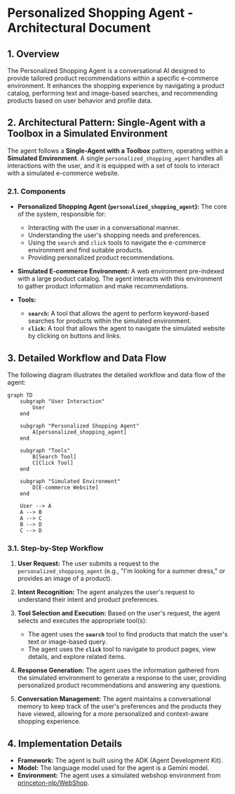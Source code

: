 # Personalized Shopping Agent - Architectural Document

## 1. Overview

The Personalized Shopping Agent is a conversational AI designed to provide tailored product recommendations within a specific e-commerce environment. It enhances the shopping experience by navigating a product catalog, performing text and image-based searches, and recommending products based on user behavior and profile data.

## 2. Architectural Pattern: Single-Agent with a Toolbox in a Simulated Environment

The agent follows a **Single-Agent with a Toolbox** pattern, operating within a **Simulated Environment**. A single `personalized_shopping_agent` handles all interactions with the user, and it is equipped with a set of tools to interact with a simulated e-commerce website.

### 2.1. Components

*   **Personalized Shopping Agent (`personalized_shopping_agent`):** The core of the system, responsible for:
    *   Interacting with the user in a conversational manner.
    *   Understanding the user's shopping needs and preferences.
    *   Using the `search` and `click` tools to navigate the e-commerce environment and find suitable products.
    *   Providing personalized product recommendations.

*   **Simulated E-commerce Environment:** A web environment pre-indexed with a large product catalog. The agent interacts with this environment to gather product information and make recommendations.

*   **Tools:**
    *   **`search`:** A tool that allows the agent to perform keyword-based searches for products within the simulated environment.
    *   **`click`:** A tool that allows the agent to navigate the simulated website by clicking on buttons and links.

## 3. Detailed Workflow and Data Flow

The following diagram illustrates the detailed workflow and data flow of the agent:

```mermaid
graph TD
    subgraph "User Interaction"
        User
    end

    subgraph "Personalized Shopping Agent"
        A[personalized_shopping_agent]
    end

    subgraph "Tools"
        B[Search Tool]
        C[Click Tool]
    end

    subgraph "Simulated Environment"
        D[E-commerce Website]
    end

    User --> A
    A --> B
    A --> C
    B --> D
    C --> D
```

### 3.1. Step-by-Step Workflow

1.  **User Request:** The user submits a request to the `personalized_shopping_agent` (e.g., "I'm looking for a summer dress," or provides an image of a product).

2.  **Intent Recognition:** The agent analyzes the user's request to understand their intent and product preferences.

3.  **Tool Selection and Execution:** Based on the user's request, the agent selects and executes the appropriate tool(s):
    *   The agent uses the **`search`** tool to find products that match the user's text or image-based query.
    *   The agent uses the **`click`** tool to navigate to product pages, view details, and explore related items.

4.  **Response Generation:** The agent uses the information gathered from the simulated environment to generate a response to the user, providing personalized product recommendations and answering any questions.

5.  **Conversation Management:** The agent maintains a conversational memory to keep track of the user's preferences and the products they have viewed, allowing for a more personalized and context-aware shopping experience.

## 4. Implementation Details

*   **Framework:** The agent is built using the ADK (Agent Development Kit).
*   **Model:** The language model used for the agent is a Gemini model.
*   **Environment:** The agent uses a simulated webshop environment from [princeton-nlp/WebShop](https://github.com/princeton-nlp/WebShop).
